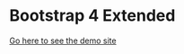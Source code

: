 # Bootstrap 4 Extended

[Go here to see the demo site](https://davinaleong.github.io/Bootstrap-4-Extended/)
